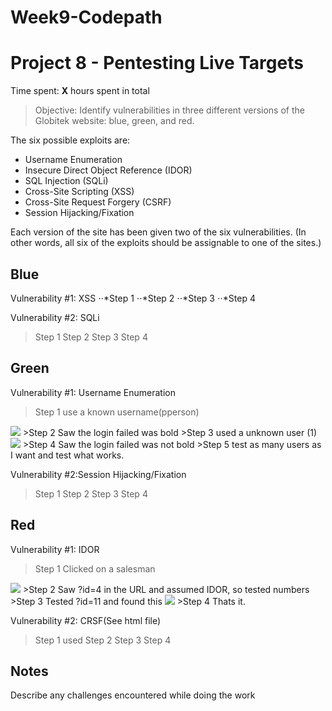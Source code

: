 # Week9-Codepath
# Project 8 - Pentesting Live Targets

Time spent: **X** hours spent in total

> Objective: Identify vulnerabilities in three different versions of the Globitek website: blue, green, and red.

The six possible exploits are:
* Username Enumeration
* Insecure Direct Object Reference (IDOR)
* SQL Injection (SQLi)
* Cross-Site Scripting (XSS)
* Cross-Site Request Forgery (CSRF)
* Session Hijacking/Fixation

Each version of the site has been given two of the six vulnerabilities. (In other words, all six of the exploits should be assignable to one of the sites.)

## Blue

Vulnerability #1: XSS
⋅⋅*Step 1
⋅⋅*Step 2
⋅⋅*Step 3
⋅⋅*Step 4

Vulnerability #2: SQLi
>Step 1
>Step 2
>Step 3
>Step 4

## Green

Vulnerability #1: Username Enumeration
>Step 1 use a known username(pperson)
 <img src="https://github.com/abreyesromo/Week9-Codepath/blob/master/Images/Week9-Green-Vul1-1.png">
>Step 2 Saw the login failed was bold
>Step 3 used a unknown user (1)
 <img src="https://github.com/abreyesromo/Week9-Codepath/blob/master/Images/Week9-Green-Vul1-2.png">
>Step 4 Saw the login failed was not bold
>Step 5 test as many users as I want and test what works.

Vulnerability #2:Session Hijacking/Fixation
>Step 1
>Step 2
>Step 3
>Step 4

## Red ##

Vulnerability #1: IDOR
>Step 1 Clicked on a salesman
 <img src="https://github.com/abreyesromo/Week9-Codepath/blob/master/Images/Week9-RED-Vul1-1.png">
>Step 2 Saw ?id=4 in the URL and assumed IDOR, so tested numbers
>Step 3 Tested ?id=11 and found this
 <img src="https://github.com/abreyesromo/Week9-Codepath/blob/master/Images/Week9-RED-Vul1-1.png">
>Step 4 Thats it.

Vulnerability #2: CRSF(See html file)
>Step 1 used
>Step 2
>Step 3
>Step 4


## Notes

Describe any challenges encountered while doing the work


